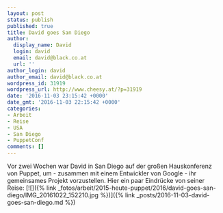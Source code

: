 ```yaml
---
layout: post
status: publish
published: true
title: David goes San Diego
author:
  display_name: David
  login: david
  email: david@black.co.at
  url: ''
author_login: david
author_email: david@black.co.at
wordpress_id: 31919
wordpress_url: http://www.cheesy.at/?p=31919
date: '2016-11-03 23:15:42 +0000'
date_gmt: '2016-11-03 22:15:42 +0000'
categories:
- Arbeit
- Reise
- USA
- San Diego
- PuppetConf
comments: []
---
```

Vor zwei Wochen war David in San Diego auf der großen Hauskonferenz von Puppet, um - zusammen mit einem Entwickler von Google - ihr gemeinsames Projekt vorzustellen.
Hier ein paar Eindrücke von seiner Reise:
[![]({% link _fotos/arbeit/2015-heute-puppet/2016/david-goes-san-diego/IMG_20161022_152210.jpg %})]({% link _posts/2016-11-03-david-goes-san-diego.md %})
